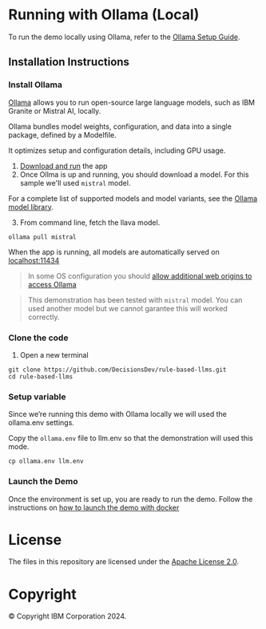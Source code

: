 
# Running with Ollama (Local)
To run the demo locally using Ollama, refer to the [Ollama Setup Guide](#ollama-setup-guide).

## Installation Instructions
### Install Ollama
[Ollama](https://ollama.ai/) allows you to run open-source large language models, such as IBM Granite or Mistral AI, locally.

Ollama bundles model weights, configuration, and data into a single package, defined by a Modelfile.

It optimizes setup and configuration details, including GPU usage.

1. [Download and run](https://ollama.ai/download) the app
2. Once Ollma is up and running, you should download a model. For this sample we'll used `mistral` model.

For a complete list of supported models and model variants, see the [Ollama model library](http://ollama.ai/library).

3. From command line, fetch the llava model.
   
```shell
ollama pull mistral
```

When the app is running, all models are automatically served on [localhost:11434](http://localhost:11434)

> In some OS configuration you should [allow additional web origins to access Ollama](https://github.com/ollama/ollama/blob/main/docs/faq.md#how-can-i-allow-additional-web-origins-to-access-ollama)

> This demonstration has been tested with `mistral` model. You can used another model but we cannot garantee this will worked correctly.

### Clone the code
1. Open a new terminal
```shell
git clone https://github.com/DecisionsDev/rule-based-llms.git
cd rule-based-llms
```

### Setup variable

Since we’re running this demo with Ollama locally we will used the ollama.env settings.

Copy the `ollama.env` file to llm.env so that the demonstration will used this mode.

```shell
cp ollama.env llm.env
```

### Launch the Demo

Once the environment is set up, you are ready to run the demo. Follow the instructions on [how to launch the demo with docker](README.md#launch-the-docker-topology)


# License
The files in this repository are licensed under the [Apache License 2.0](LICENSE).

# Copyright
© Copyright IBM Corporation 2024.
